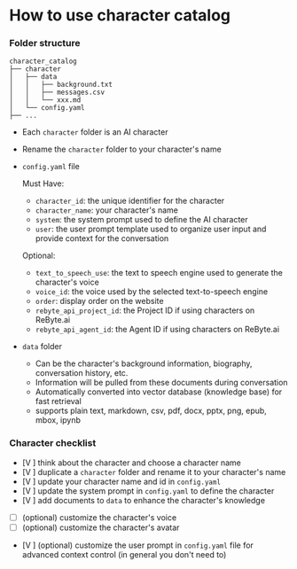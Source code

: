 # How to use character catalog

### Folder structure

```
character_catalog
├── character
│   ├── data
│   │   ├── background.txt
│   │   ├── messages.csv
│   │   └── xxx.md
│   └── config.yaml
├── ...
```

- Each `character` folder is an AI character
- Rename the `character` folder to your character's name
- `config.yaml` file

    Must Have:
    - `character_id`: the unique identifier for the character
    - `character_name`: your character's name
    - `system`: the system prompt used to define the AI character
    - `user`: the user prompt template used to organize user input and provide context for the conversation

    Optional:
    - `text_to_speech_use`: the text to speech engine used to generate the character's voice
    - `voice_id`: the voice used by the selected text-to-speech engine
    - `order`: display order on the website
    - `rebyte_api_project_id`: the Project ID if using characters on ReByte.ai
    - `rebyte_api_agent_id`: the Agent ID if using characters on ReByte.ai
- `data` folder
    - Can be the character's background information, biography, conversation history, etc.
    - Information will be pulled from these documents during conversation
    - Automatically converted into vector database (knowledge base) for fast retrieval
    - supports plain text, markdown, csv, pdf, docx, pptx, png, epub, mbox, ipynb

### Character checklist

- [V ] think about the character and choose a character name
- [V ] duplicate a `character` folder and rename it to your character's name
- [V ] update your character name and id in `config.yaml`
- [V ] update the system prompt in `config.yaml` to define the character
- [V ] add documents to `data` to enhance the character's knowledge
- [ ] (optional) customize the character's voice
- [ ] (optional) customize the character's avatar
- [V ] (optional) customize the user prompt in `config.yaml` file for advanced context control (in general you don't need to)
